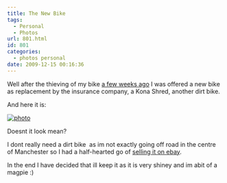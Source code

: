 ```yaml
---
title: The New Bike
tags:
  - Personal
  - Photos
url: 801.html
id: 801
categories:
  - photos personal
date: 2009-12-15 00:16:36
---
```


Well after the thieving of my bike [a few weeks ago](https://www.mikecann.co.uk/misc/bike-be-gone/) I was offered a new bike as replacement by the insurance company, a Kona Shred, another dirt bike.
<!-- more -->
And here it is:

[![photo](https://mikecann.co.uk/wp-content/uploads/2009/12/photo.jpg "photo")](https://mikecann.co.uk/wp-content/uploads/2009/12/photo.jpg)

Doesnt it look mean?

I dont really need a dirt bike  as im not exactly going off road in the centre of Manchester so I had a half-hearted go of [selling it on ebay](https://cgi.ebay.co.uk/ws/eBayISAPI.dll?ViewItem&amp;item=280436238262&amp;ssPageName=STRK:MESELX:IT).

In the end I have decided that ill keep it as it is very shiney and im abit of a magpie :)